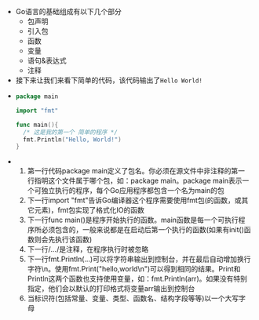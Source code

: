 - Go语言的基础组成有以下几个部分
	- 包声明
	- 引入包
	- 函数
	- 变量
	- 语句&表达式
	- 注释
- 接下来让我们来看下简单的代码，该代码输出了`Hello World!`
- ```go
  package main
  
  import "fmt"
  
  func main(){
    /* 这是我的第一个 简单的程序 */
    fmt.Println("Hello, World!")
  }
  ```
- 1. 第一行代码package main定义了包名。你必须在源文件中非注释的第一行指明这个文件属于哪个包，如：package main。package main表示一个可独立执行的程序，每个Go应用程序都包含一个名为main的包
  2. 下一行import "fmt"告诉Go编译器这个程序需要使用fmt包(的函数，或其它元素)，fmt包实现了格式化IO的函数
  3. 下一行func main()是程序开始执行的函数。main函数是每一个可执行程序所必须包含的，一般来说都是在启动后第一个执行的函数(如果有init()函数则会先执行该函数)
  4. 下一行/*...*/是注释，在程序执行时被忽略
  5. 下一行fmt.Println(...)可以将字符串输出到控制台，并在最后自动增加换行字符\n。使用fmt.Print("hello,world\n")可以得到相同的结果。Print和Println这两个函数也支持使用变量，如：fmt.Println(arr)。如果没有特别指定，他们会以默认的打印格式将变量arr输出到控制台
  6. 当标识符(包括常量、变量、类型、函数名、结构字段等等)以一个大写字母